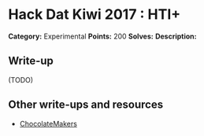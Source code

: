 # Hack Dat Kiwi 2017 : HTI+

**Category:** Experimental
**Points:** 200
**Solves:**
**Description:**

## Write-up

(TODO)

## Other write-ups and resources

* [ChocolateMakers](https://l4ser.github.io/hdk2017hti+)
